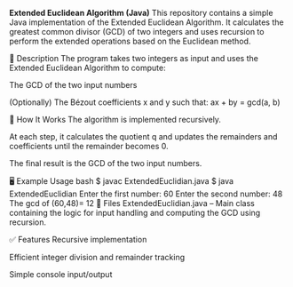 **Extended Euclidean Algorithm (Java)**
This repository contains a simple Java implementation of the Extended Euclidean Algorithm. It calculates the greatest common divisor (GCD) of two integers and uses recursion to perform the extended operations based on the Euclidean method.

📌 Description
The program takes two integers as input and uses the Extended Euclidean Algorithm to compute:

The GCD of the two input numbers

(Optionally) The Bézout coefficients x and y such that:
ax + by = gcd(a, b)

🚀 How It Works
The algorithm is implemented recursively.

At each step, it calculates the quotient q and updates the remainders and coefficients until the remainder becomes 0.

The final result is the GCD of the two input numbers.

🖥️ Example Usage
bash
$ javac ExtendedEuclidian.java
$ java ExtendedEuclidian
Enter the first number:
60
Enter the second number:
48
The gcd of (60,48)= 12
📂 Files
ExtendedEuclidian.java – Main class containing the logic for input handling and computing the GCD using recursion.

✅ Features
Recursive implementation

Efficient integer division and remainder tracking

Simple console input/output
